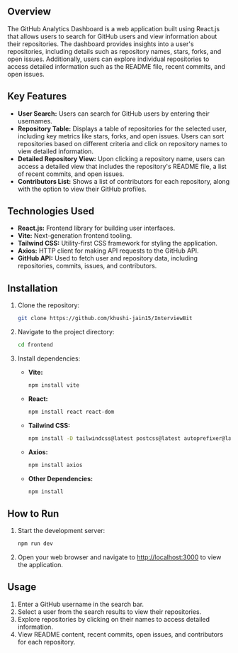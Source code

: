 ## Overview

The GitHub Analytics Dashboard is a web application built using React.js that allows users to search for GitHub users and view information about their repositories. The dashboard provides insights into a user's repositories, including details such as repository names, stars, forks, and open issues. Additionally, users can explore individual repositories to access detailed information such as the README file, recent commits, and open issues.

## Key Features

- **User Search:** Users can search for GitHub users by entering their usernames.
- **Repository Table:** Displays a table of repositories for the selected user, including key metrics like stars, forks, and open issues. Users can sort repositories based on different criteria and click on repository names to view detailed information.
- **Detailed Repository View:** Upon clicking a repository name, users can access a detailed view that includes the repository's README file, a list of recent commits, and open issues.
- **Contributors List:** Shows a list of contributors for each repository, along with the option to view their GitHub profiles.

## Technologies Used

- **React.js:** Frontend library for building user interfaces.
- **Vite:** Next-generation frontend tooling.
- **Tailwind CSS:** Utility-first CSS framework for styling the application.
- **Axios:** HTTP client for making API requests to the GitHub API.
- **GitHub API:** Used to fetch user and repository data, including repositories, commits, issues, and contributors.

## Installation

1. Clone the repository:

   ```bash
   git clone https://github.com/khushi-jain15/InterviewBit
   ```

2. Navigate to the project directory:

   ```bash
   cd frontend
   ```

3. Install dependencies:

   - **Vite:**

     ```bash
     npm install vite
     ```

   - **React:**

     ```bash
     npm install react react-dom
     ```

   - **Tailwind CSS:**

     ```bash
     npm install -D tailwindcss@latest postcss@latest autoprefixer@latest
     ```

   - **Axios:**

     ```bash
     npm install axios
     ```

   - **Other Dependencies:**

     ```bash
     npm install
     ```

## How to Run

1. Start the development server:

   ```bash
   npm run dev
   ```
2. Open your web browser and navigate to [http://localhost:3000](http://localhost:3000) to view the application.

## Usage

1. Enter a GitHub username in the search bar.
2. Select a user from the search results to view their repositories.
3. Explore repositories by clicking on their names to access detailed information.
4. View README content, recent commits, open issues, and contributors for each repository.

